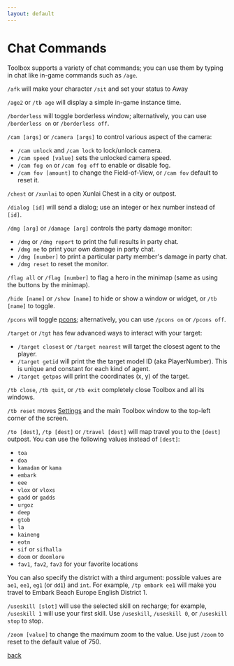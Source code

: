 ```yaml
---
layout: default
---
```


# Chat Commands
Toolbox supports a variety of chat commands; you can use them by typing in chat like in-game commands such as `/age`.

`/afk` will make your character `/sit` and set your status to Away

`/age2` or `/tb age` will display a simple in-game instance time.

`/borderless` will toggle borderless window; alternatively, you can use `/borderless on` or `/borderless off`.

`/cam [args]` or `/camera [args]` to control various aspect of the camera:
* `/cam unlock` and `/cam lock` to lock/unlock camera.
* `/cam speed [value]` sets the unlocked camera speed.
* `/cam fog on` or `/cam fog off` to enable or disable fog.
* `/cam fov [amount]` to change the Field-of-View, or `/cam fov` default to reset it.

`/chest` or `/xunlai` to open Xunlai Chest in a city or outpost.

`/dialog [id]` will send a dialog; use an integer or hex number instead of `[id]`.

`/dmg [arg]` or `/damage [arg]` controls the party damage monitor:
* `/dmg` or `/dmg report` to print the full results in party chat.
* `/dmg me` to print your own damage in party chat.
* `/dmg [number]` to print a particular party member's damage in party chat.
* `/dmg reset` to reset the monitor.

`/flag all` or `/flag [number]` to flag  a hero in the minimap (same as using the buttons by the minimap).

`/hide [name]` or `/show [name]` to hide or show a window or widget, or `/tb [name]` to toggle.

`/pcons` will toggle [pcons](pcons); alternatively, you can use `/pcons on` or `/pcons off`.

`/target` or `/tgt` has few advanced ways to interact with your target:
* `/target closest` or `/target nearest` will target the closest agent to the player.
* `/target getid` will print the the target model ID (aka PlayerNumber). This is unique and constant for each kind of agent.
* `/target getpos` will print the coordinates (x, y) of the target.

`/tb close`, `/tb quit`, or `/tb exit` completely close Toolbox and all its windows.

`/tb reset` moves [Settings](settings) and the main Toolbox window to the top-left corner of the screen.

`/to [dest]`, `/tp [dest]` or `/travel [dest]` will map travel you to the `[dest]` outpost. You can use the following values instead of `[dest]`:
* `toa`
* `doa`
* `kamadan` or `kama`
* `embark`
* `eee`
* `vlox` or `vloxs`
* `gadd` or `gadds`
* `urgoz`
* `deep`
* `gtob`
* `la`
* `kaineng`
* `eotn`
* `sif` or `sifhalla`
* `doom` or `doomlore`
* `fav1`, `fav2`, `fav3` for your favorite locations

You can also specify the district with a third argument: possible values are `ae1`, `ee1`, `eg1` (or `dd1`) and `int`. For example, `/tp embark ee1` will make you travel to Embark Beach Europe English District 1.

`/useskill [slot]` will use the selected skill on recharge; for example, `/useskill 1` will use your first skill. Use `/useskill`, `/useskill 0`, or `/useskill stop` to stop.

`/zoom [value]` to change the maximum zoom to the value. Use just `/zoom` to reset to the default value of 750.

[back](./)
